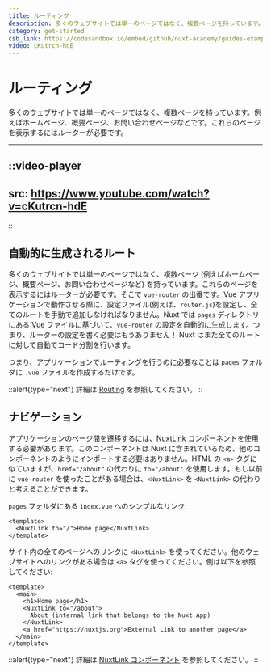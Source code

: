 ```yaml
---
title: ルーティング
description: 多くのウェブサイトでは単一のページではなく、複数ページを持っています。例えばホームページ、概要ページ、お問い合わせページなどです。これらのページを表示するにはルーターが必要です。
category: get-started
csb_link: https://codesandbox.io/embed/github/nuxt-academy/guides-examples/tree/master/01_get_started/02_routing?fontsize=14&hidenavigation=1&theme=dark
video: cKutrcn-hdE
---
```

# ルーティング

多くのウェブサイトでは単一のページではなく、複数ページを持っています。例えばホームページ、概要ページ、お問い合わせページなどです。これらのページを表示するにはルーターが必要です。

---

::video-player
---
src: https://www.youtube.com/watch?v=cKutrcn-hdE
---
::

## 自動的に生成されるルート

多くのウェブサイトでは単一のページではなく、複数ページ (例えばホームページ、概要ページ、お問い合わせページなど) を持っています。これらのページを表示するにはルーターが必要です。そこで `vue-router` の出番です。Vue アプリケーションで動作させる際に、設定ファイル(例えば、`router.js`)を設定し、全てのルートを手動で追加しなければなりません。Nuxt では `pages`  ディレクトリにある Vue ファイルに基づいて、`vue-router` の設定を自動的に生成します。つまり、ルーターの設定を書く必要はもうありません！ Nuxt はまた全てのルートに対して自動でコード分割を行います。

つまり、アプリケーションでルーティングを行うのに必要なことは `pages` フォルダに `.vue` ファイルを作成するだけです。

::alert{type="next"}
詳細は [Routing](/docs/features/file-system-routing) を参照してください。
::

## ナビゲーション

アプリケーションのページ間を遷移するには、[NuxtLink](/docs/features/nuxt-components#the-nuxtlink-component) コンポーネントを使用する必要があります。このコンポーネントは Nuxt に含まれているため、他のコンポーネントのようにインポートする必要はありません。HTML の `<a>` タグに似ていますが、`href="/about"` の代わりに `to="/about"` を使用します。もし以前に `vue-router` を使ったことがある場合は、`<NuxtLink>` を `<NuxtLink>` の代わりと考えることができます。

`pages` フォルダにある `index.vue` へのシンプルなリンク:

```html{}[pages/index.vue]
<template>
  <NuxtLink to="/">Home page</NuxtLink>
</template>
```

サイト内の全てのページへのリンクに `<NuxtLink>` を使ってください。他のウェブサイトへのリンクがある場合は `<a>` タグを使ってください。例は以下を参照してください:

```html{}[pages/index.vue]
<template>
  <main>
    <h1>Home page</h1>
    <NuxtLink to="/about">
      About (internal link that belongs to the Nuxt App)
    </NuxtLink>
    <a href="https://nuxtjs.org">External Link to another page</a>
  </main>
</template>
```

::alert{type="next"}
詳細は [NuxtLink コンポーネント](/docs/features/nuxt-components#the-nuxtlink-component) を参照してください。
::
